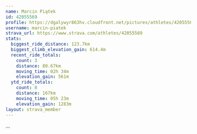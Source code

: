 ```yaml
---
name: Marcin Piątek
id: 42055569
profile: https://dgalywyr863hv.cloudfront.net/pictures/athletes/42055569/12602382/1/large.jpg
username: marcin-piatek
strava_url: https://www.strava.com/athletes/42055569
stats:
  biggest_ride_distance: 123.7km
  biggest_climb_elevation_gain: 614.4m
  recent_ride_totals:
    count: 3
    distance: 80.67km
    moving_time: 02h 34m
    elevation_gain: 561m
  ytd_ride_totals:
    count: 8
    distance: 167km
    moving_time: 05h 23m
    elevation_gain: 1283m
layout: strava_member
--- 
```

...
